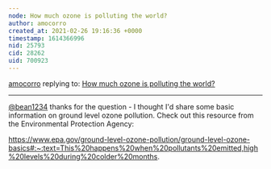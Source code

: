 ```yaml
---
node: How much ozone is polluting the world?
author: amocorro
created_at: 2021-02-26 19:16:36 +0000
timestamp: 1614366996
nid: 25793
cid: 28262
uid: 700923
---
```




[amocorro](../profile/amocorro) replying to: [How much ozone is polluting the world?](../notes/Bean1234/02-24-2021/how-much-ozone-is-polluting-the-world)

----
[@bean1234](/profile/bean1234) thanks for the question - I thought I'd share some basic information on ground level ozone pollution. Check out this resource from the Environmental Protection Agency: 

https://www.epa.gov/ground-level-ozone-pollution/ground-level-ozone-basics#:~:text=This%20happens%20when%20pollutants%20emitted,high%20levels%20during%20colder%20months.
